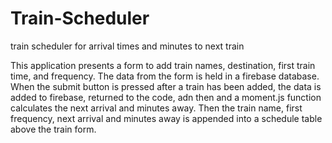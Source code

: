 # Train-Scheduler
train scheduler for arrival times and minutes to next train

This application presents a form to add train names, destination, first train time, and frequency. The data from the form is held in a firebase database. When the submit button is pressed after a train has been added, the data is added to firebase, returned to the code, adn then and a moment.js function calculates the next arrival and minutes away. Then the train name, first frequency, next arrival and minutes away is appended into a schedule table above the train form.  
